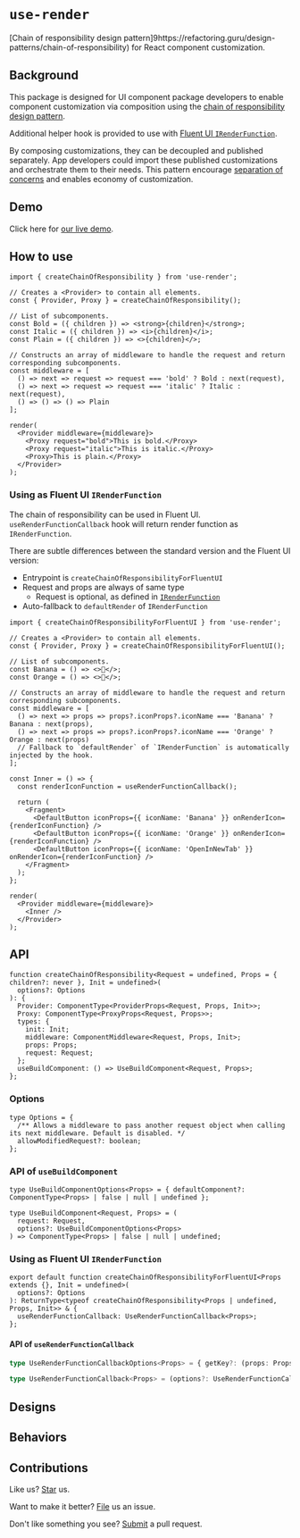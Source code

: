 # `use-render`

[Chain of responsibility design pattern]9https://refactoring.guru/design-patterns/chain-of-responsibility) for React component customization.

## Background

This package is designed for UI component package developers to enable component customization via composition using the [chain of responsibility design pattern](https://refactoring.guru/design-patterns/chain-of-responsibility).

Additional helper hook is provided to use with [Fluent UI `IRenderFunction`](https://github.com/microsoft/fluentui/blob/master/packages/utilities/src/IRenderFunction.ts).

By composing customizations, they can be decoupled and published separately. App developers could import these published customizations and orchestrate them to their needs. This pattern encourage [separation of concerns](https://en.wikipedia.org/wiki/Separation_of_concerns) and enables economy of customization.

## Demo

Click here for [our live demo](https://compulim.github.io/use-render/).

## How to use

```tsx
import { createChainOfResponsibility } from 'use-render';

// Creates a <Provider> to contain all elements.
const { Provider, Proxy } = createChainOfResponsibility();

// List of subcomponents.
const Bold = ({ children }) => <strong>{children}</strong>;
const Italic = ({ children }) => <i>{children}</i>;
const Plain = ({ children }) => <>{children}</>;

// Constructs an array of middleware to handle the request and return corresponding subcomponents.
const middleware = [
  () => next => request => request === 'bold' ? Bold : next(request),
  () => next => request => request === 'italic' ? Italic : next(request),
  () => () => () => Plain
];

render(
  <Provider middleware={middleware}>
    <Proxy request="bold">This is bold.</Proxy>
    <Proxy request="italic">This is italic.</Proxy>
    <Proxy>This is plain.</Proxy>
  </Provider>
);
```

### Using as Fluent UI `IRenderFunction`

The chain of responsibility can be used in Fluent UI. `useRenderFunctionCallback` hook will return render function as `IRenderFunction`.

There are subtle differences between the standard version and the Fluent UI version:

- Entrypoint is `createChainOfResponsibilityForFluentUI`
- Request and props are always of same type
  - Request is optional, as defined in [`IRenderFunction`](https://github.com/microsoft/fluentui/blob/master/packages/utilities/src/IRenderFunction.ts)
- Auto-fallback to `defaultRender` of `IRenderFunction`

```tsx
import { createChainOfResponsibilityForFluentUI } from 'use-render';

// Creates a <Provider> to contain all elements.
const { Provider, Proxy } = createChainOfResponsibilityForFluentUI();

// List of subcomponents.
const Banana = () => <>🍌</>;
const Orange = () => <>🍊</>;

// Constructs an array of middleware to handle the request and return corresponding subcomponents.
const middleware = [
  () => next => props => props?.iconProps?.iconName === 'Banana' ? Banana : next(props),
  () => next => props => props?.iconProps?.iconName === 'Orange' ? Orange : next(props)
  // Fallback to `defaultRender` of `IRenderFunction` is automatically injected by the hook.
];

const Inner = () => {
  const renderIconFunction = useRenderFunctionCallback();

  return (
    <Fragment>
      <DefaultButton iconProps={{ iconName: 'Banana' }} onRenderIcon={renderIconFunction} />
      <DefaultButton iconProps={{ iconName: 'Orange' }} onRenderIcon={renderIconFunction} />
      <DefaultButton iconProps={{ iconName: 'OpenInNewTab' }} onRenderIcon={renderIconFunction} />
    </Fragment>
  );
};

render(
  <Provider middleware={middleware}>
    <Inner />
  </Provider>
);
```

## API

```tsx
function createChainOfResponsibility<Request = undefined, Props = { children?: never }, Init = undefined>(
  options?: Options
): {
  Provider: ComponentType<ProviderProps<Request, Props, Init>>;
  Proxy: ComponentType<ProxyProps<Request, Props>>;
  types: {
    init: Init;
    middleware: ComponentMiddleware<Request, Props, Init>;
    props: Props;
    request: Request;
  };
  useBuildComponent: () => UseBuildComponent<Request, Props>;
};
```

### Options

```tsx
type Options = {
  /** Allows a middleware to pass another request object when calling its next middleware. Default is disabled. */
  allowModifiedRequest?: boolean;
};
```

### API of `useBuildComponent`

```tsx
type UseBuildComponentOptions<Props> = { defaultComponent?: ComponentType<Props> | false | null | undefined };

type UseBuildComponent<Request, Props> = (
  request: Request,
  options?: UseBuildComponentOptions<Props>
) => ComponentType<Props> | false | null | undefined;
```

### Using as Fluent UI `IRenderFunction`

```tsx
export default function createChainOfResponsibilityForFluentUI<Props extends {}, Init = undefined>(
  options?: Options
): ReturnType<typeof createChainOfResponsibility<Props | undefined, Props, Init>> & {
  useRenderFunctionCallback: UseRenderFunctionCallback<Props>;
};
```

#### API of `useRenderFunctionCallback`

```ts
type UseRenderFunctionCallbackOptions<Props> = { getKey?: (props: Props | undefined) => Key };

type UseRenderFunctionCallback<Props> = (options?: UseRenderFunctionCallbackOptions<Props>) => IRenderFunction<Props>;
```

## Designs

## Behaviors

## Contributions

Like us? [Star](https://github.com/compulim/use-render/stargazers) us.

Want to make it better? [File](https://github.com/compulim/use-render/issues) us an issue.

Don't like something you see? [Submit](https://github.com/compulim/use-render/pulls) a pull request.
